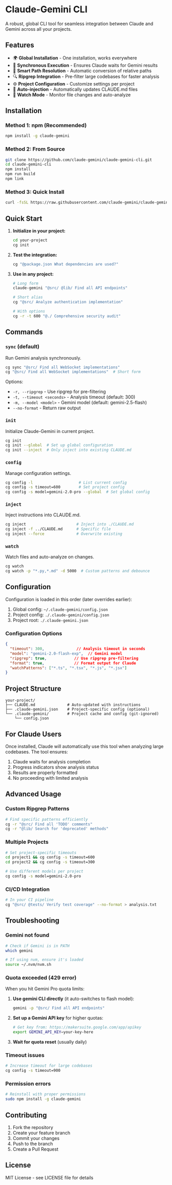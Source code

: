 # Claude-Gemini CLI

A robust, global CLI tool for seamless integration between Claude and Gemini across all your projects.

## Features

- 🌍 **Global Installation** - One installation, works everywhere
- 🔄 **Synchronous Execution** - Ensures Claude waits for Gemini results
- 📁 **Smart Path Resolution** - Automatic conversion of relative paths
- 🔍 **Ripgrep Integration** - Pre-filter large codebases for faster analysis
- ⚙️ **Project Configuration** - Customize settings per project
- 📝 **Auto-injection** - Automatically updates CLAUDE.md files
- 👀 **Watch Mode** - Monitor file changes and auto-analyze

## Installation

### Method 1: npm (Recommended)
```bash
npm install -g claude-gemini
```

### Method 2: From Source
```bash
git clone https://github.com/claude-gemini/claude-gemini-cli.git
cd claude-gemini-cli
npm install
npm run build
npm link
```

### Method 3: Quick Install
```bash
curl -fsSL https://raw.githubusercontent.com/claude-gemini/claude-gemini-cli/main/install.sh | bash
```

## Quick Start

1. **Initialize in your project:**
   ```bash
   cd your-project
   cg init
   ```

2. **Test the integration:**
   ```bash
   cg "@package.json What dependencies are used?"
   ```

3. **Use in any project:**
   ```bash
   # Long form
   claude-gemini "@src/ @lib/ Find all API endpoints"
   
   # Short alias
   cg "@src/ Analyze authentication implementation"
   
   # With options
   cg -r -t 600 "@./ Comprehensive security audit"
   ```

## Commands

### `sync` (default)
Run Gemini analysis synchronously.

```bash
cg sync "@src/ Find all WebSocket implementations"
cg "@src/ Find all WebSocket implementations"  # Short form
```

Options:
- `-r, --ripgrep` - Use ripgrep for pre-filtering
- `-t, --timeout <seconds>` - Analysis timeout (default: 300)
- `-m, --model <model>` - Gemini model (default: gemini-2.5-flash)
- `--no-format` - Return raw output

### `init`
Initialize Claude-Gemini in current project.

```bash
cg init
cg init --global  # Set up global configuration
cg init --inject  # Only inject into existing CLAUDE.md
```

### `config`
Manage configuration settings.

```bash
cg config -l                    # List current config
cg config -s timeout=600        # Set project config
cg config -s model=gemini-2.0-pro --global  # Set global config
```

### `inject`
Inject instructions into CLAUDE.md.

```bash
cg inject                      # Inject into ./CLAUDE.md
cg inject -f ../CLAUDE.md      # Specific file
cg inject --force              # Overwrite existing
```

### `watch`
Watch files and auto-analyze on changes.

```bash
cg watch
cg watch -p "*.py,*.md" -d 5000  # Custom patterns and debounce
```

## Configuration

Configuration is loaded in this order (later overrides earlier):
1. Global config: `~/.claude-gemini/config.json`
2. Project config: `./.claude-gemini/config.json`
3. Project root: `./.claude-gemini.json`

### Configuration Options

```json
{
  "timeout": 300,              // Analysis timeout in seconds
  "model": "gemini-2.0-flash-exp",  // Gemini model
  "ripgrep": true,            // Use ripgrep pre-filtering
  "format": true,             // Format output for Claude
  "watchPatterns": ["*.ts", "*.tsx", "*.js", "*.jsx"]
}
```

## Project Structure

```
your-project/
├── CLAUDE.md              # Auto-updated with instructions
├── .claude-gemini.json    # Project-specific config (optional)
└── .claude-gemini/        # Project cache and config (git-ignored)
    └── config.json
```

## For Claude Users

Once installed, Claude will automatically use this tool when analyzing large codebases. The tool ensures:

1. Claude waits for analysis completion
2. Progress indicators show analysis status
3. Results are properly formatted
4. No proceeding with limited analysis

## Advanced Usage

### Custom Ripgrep Patterns
```bash
# Find specific patterns efficiently
cg -r "@src/ Find all 'TODO' comments"
cg -r "@lib/ Search for 'deprecated' methods"
```

### Multiple Projects
```bash
# Set project-specific timeouts
cd project1 && cg config -s timeout=600
cd project2 && cg config -s timeout=300

# Use different models per project
cg config -s model=gemini-2.0-pro
```

### CI/CD Integration
```bash
# In your CI pipeline
cg "@src/ @tests/ Verify test coverage" --no-format > analysis.txt
```

## Troubleshooting

### Gemini not found
```bash
# Check if Gemini is in PATH
which gemini

# If using nvm, ensure it's loaded
source ~/.nvm/nvm.sh
```

### Quota exceeded (429 error)
When you hit Gemini Pro quota limits:

1. **Use gemini CLI directly** (it auto-switches to flash model):
   ```bash
   gemini -p "@src/ Find all API endpoints"
   ```

2. **Set up a Gemini API key** for higher quotas:
   ```bash
   # Get key from: https://makersuite.google.com/app/apikey
   export GEMINI_API_KEY=your-key-here
   ```

3. **Wait for quota reset** (usually daily)

### Timeout issues
```bash
# Increase timeout for large codebases
cg config -s timeout=900
```

### Permission errors
```bash
# Reinstall with proper permissions
sudo npm install -g claude-gemini
```

## Contributing

1. Fork the repository
2. Create your feature branch
3. Commit your changes
4. Push to the branch
5. Create a Pull Request

## License

MIT License - see LICENSE file for details